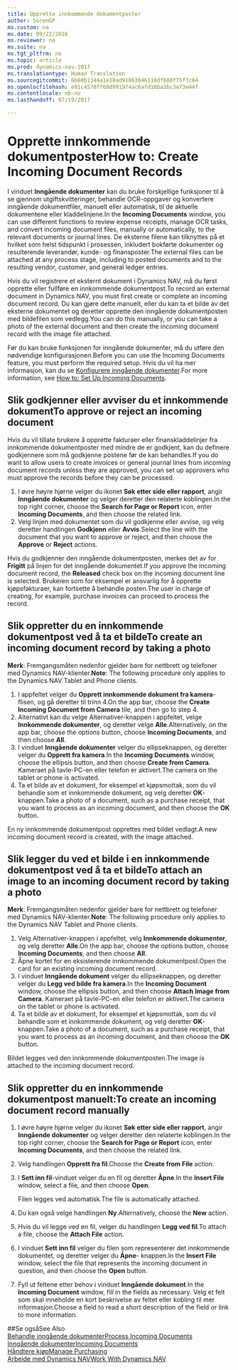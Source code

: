```yaml
---
title: Opprette innkommende dokumentposter
author: SorenGP
ms.custom: na
ms.date: 09/22/2016
ms.reviewer: na
ms.suite: na
ms.tgt_pltfrm: na
ms.topic: article
ms.prod: dynamics-nav-2017
ms.translationtype: Human Translation
ms.sourcegitcommit: 6b60b1344a1e18ad91863046110df880f75f7c04
ms.openlocfilehash: e91c4570ff60d991974ac6afd16ba3bc3e73e44f
ms.contentlocale: nb-no
ms.lasthandoff: 07/19/2017

---
```


# <a name="how-to-create-incoming-document-records"></a><span data-ttu-id="c5e2b-102">Opprette innkommende dokumentposter</span><span class="sxs-lookup"><span data-stu-id="c5e2b-102">How to: Create Incoming Document Records</span></span>
<span data-ttu-id="c5e2b-103">I vinduet **Inngående dokumenter** kan du bruke forskjellige funksjoner til å se gjennom utgiftskvitteringer, behandle OCR-oppgaver og konvertere inngående dokumentfiler, manuelt eller automatisk, til de aktuelle dokumentene eller kladdelinjene.</span><span class="sxs-lookup"><span data-stu-id="c5e2b-103">In the **Incoming Documents** window, you can use different functions to review expense receipts, manage OCR tasks, and convert incoming document files, manually or automatically, to the relevant documents or journal lines.</span></span> <span data-ttu-id="c5e2b-104">De eksterne filene kan tilknyttes på et hvilket som helst tidspunkt i prosessen, inkludert bokførte dokumenter og resulterende leverandør, kunde- og finansposter.</span><span class="sxs-lookup"><span data-stu-id="c5e2b-104">The external files can be attached at any process stage, including to posted documents and to the resulting vendor, customer, and general ledger entries.</span></span>

<span data-ttu-id="c5e2b-105">Hvis du vil registrere et eksternt dokument i Dynamics NAV, må du først opprette eller fullføre en innkommende dokumentpost.</span><span class="sxs-lookup"><span data-stu-id="c5e2b-105">To record an external document in Dynamics NAV, you must first create or complete an incoming document record.</span></span> <span data-ttu-id="c5e2b-106">Du kan gjøre dette manuelt, eller du kan ta et bilde av det eksterne dokumentet og deretter opprette den inngående dokumentposten med bildefilen som vedlegg.</span><span class="sxs-lookup"><span data-stu-id="c5e2b-106">You can do this manually, or you can take a photo of the external document and then create the incoming document record with the image file attached.</span></span>

<span data-ttu-id="c5e2b-107">Før du kan bruke funksjonen for inngående dokumenter, må du utføre den nødvendige konfigurasjonen.</span><span class="sxs-lookup"><span data-stu-id="c5e2b-107">Before you can use the Incoming Documents feature, you must perform the required setup.</span></span> <span data-ttu-id="c5e2b-108">Hvis du vil ha mer informasjon, kan du se [Konfigurere inngående dokumenter](across-how-setup-income-documents.md).</span><span class="sxs-lookup"><span data-stu-id="c5e2b-108">For more information, see [How to: Set Up Incoming Documents](across-how-setup-income-documents.md).</span></span>

## <a name="to-approve-or-reject-an-incoming-document"></a><span data-ttu-id="c5e2b-109">Slik godkjenner eller avviser du et innkommende dokument</span><span class="sxs-lookup"><span data-stu-id="c5e2b-109">To approve or reject an incoming document</span></span>
<span data-ttu-id="c5e2b-110">Hvis du vil tillate brukere å opprette fakturaer eller finanskladdelinjer fra innkommende dokumentposter med mindre de er godkjent, kan du definere godkjennere som må godkjenne postene før de kan behandles.</span><span class="sxs-lookup"><span data-stu-id="c5e2b-110">If you do want to allow users to create invoices or general journal lines from incoming document records unless they are approved, you can set up approvers who must approve the records before they can be processed.</span></span>

1. <span data-ttu-id="c5e2b-111">I øvre høyre hjørne velger du ikonet **Søk etter side eller rapport**, angir **Inngående dokumenter** og velger deretter den relaterte koblingen.</span><span class="sxs-lookup"><span data-stu-id="c5e2b-111">In the top right corner, choose the **Search for Page or Report** icon, enter **Incoming Documents**, and then choose the related link.</span></span>
2. <span data-ttu-id="c5e2b-112">Velg linjen med dokumentet som du vil godkjenne eller avvise, og velg deretter handlingen **Godkjenn** eller **Avvis**.</span><span class="sxs-lookup"><span data-stu-id="c5e2b-112">Select the line with the document that you want to approve or reject, and then choose the **Approve** or **Reject** actions.</span></span>

<span data-ttu-id="c5e2b-113">Hvis du godkjenner den inngående dokumentposten, merkes det av for **Frigitt** på linjen for det inngående dokumentet.</span><span class="sxs-lookup"><span data-stu-id="c5e2b-113">If you approve the incoming document record, the **Released** check box on the incoming document line is selected.</span></span> <span data-ttu-id="c5e2b-114">Brukeren som for eksempel er ansvarlig for å opprette kjøpsfakturaer, kan fortsette å behandle posten.</span><span class="sxs-lookup"><span data-stu-id="c5e2b-114">The user in charge of creating, for example, purchase invoices can proceed to process the record.</span></span>

## <a name="to-create-an-incoming-document-record-by-taking-a-photo"></a><span data-ttu-id="c5e2b-115">Slik oppretter du en innkommende dokumentpost ved å ta et bilde</span><span class="sxs-lookup"><span data-stu-id="c5e2b-115">To create an incoming document record by taking a photo</span></span>
<span data-ttu-id="c5e2b-116">**Merk**: Fremgangsmåten nedenfor gjelder bare for nettbrett og telefoner med Dynamics NAV-klienter.</span><span class="sxs-lookup"><span data-stu-id="c5e2b-116">**Note**: The following procedure only applies to the Dynamics NAV Tablet and Phone clients.</span></span>

1. <span data-ttu-id="c5e2b-117">I appfeltet velger du **Opprett innkommende dokument fra kamera**-flisen, og gå deretter til trinn 4.</span><span class="sxs-lookup"><span data-stu-id="c5e2b-117">On the app bar, choose the **Create Incoming Document from Camera** tile, and then go to step 4.</span></span>
2. <span data-ttu-id="c5e2b-118">Alternativt kan du velge Alternativer-knappen i appfeltet, velge **Innkommende dokumenter**, og deretter velge **Alle**.</span><span class="sxs-lookup"><span data-stu-id="c5e2b-118">Alternatively, on the app bar, choose the options button, choose **Incoming Documents**, and then choose **All**.</span></span>
3. <span data-ttu-id="c5e2b-119">I vinduet **Inngående dokumenter** velger du ellipseknappen, og deretter velger du **Opprett fra kamera**.</span><span class="sxs-lookup"><span data-stu-id="c5e2b-119">In the **Incoming Documents** window, choose the ellipsis button, and then choose **Create from Camera**.</span></span> <span data-ttu-id="c5e2b-120">Kameraet på tavle-PC-en eller telefon er aktivert.</span><span class="sxs-lookup"><span data-stu-id="c5e2b-120">The camera on the tablet or phone is activated.</span></span>
4. <span data-ttu-id="c5e2b-121">Ta et bilde av et dokument, for eksempel et kjøpsmottak, som du vil behandle som et innkommende dokument, og velg deretter **OK**-knappen.</span><span class="sxs-lookup"><span data-stu-id="c5e2b-121">Take a photo of a document, such as a purchase receipt, that you want to process as an incoming document, and then choose the **OK** button.</span></span>

<span data-ttu-id="c5e2b-122">En ny innkommende dokumentpost opprettes med bildet vedlagt.</span><span class="sxs-lookup"><span data-stu-id="c5e2b-122">A new incoming document record is created, with the image attached.</span></span>

## <a name="to-attach-an-image-to-an-incoming-document-record-by-taking-a-photo"></a><span data-ttu-id="c5e2b-123">Slik legger du ved et bilde i en innkommende dokumentpost ved å ta et bilde</span><span class="sxs-lookup"><span data-stu-id="c5e2b-123">To attach an image to an incoming document record by taking a photo</span></span>
<span data-ttu-id="c5e2b-124">**Merk**: Fremgangsmåten nedenfor gjelder bare for nettbrett og telefoner med Dynamics NAV-klienter.</span><span class="sxs-lookup"><span data-stu-id="c5e2b-124">**Note**: The following procedure only applies to the Dynamics NAV Tablet and Phone clients.</span></span>

1. <span data-ttu-id="c5e2b-125">Velg Alternativer-knappen i appfeltet, velg **Innkommende dokumenter**, og velg deretter **Alle**.</span><span class="sxs-lookup"><span data-stu-id="c5e2b-125">On the app bar, choose the options button, choose **Incoming Documents**, and then choose **All**.</span></span>
2. <span data-ttu-id="c5e2b-126">Åpne kortet for en eksisterende innkommende dokumentpost.</span><span class="sxs-lookup"><span data-stu-id="c5e2b-126">Open the card for an existing incoming document record.</span></span>
3. <span data-ttu-id="c5e2b-127">I vinduet **Inngående dokument** velger du ellipseknappen, og deretter velger du **Legg ved bilde fra kamera**.</span><span class="sxs-lookup"><span data-stu-id="c5e2b-127">In the **Incoming Document** window, choose the ellipsis button, and then choose **Attach Image from Camera**.</span></span> <span data-ttu-id="c5e2b-128">Kameraet på tavle-PC-en eller telefon er aktivert.</span><span class="sxs-lookup"><span data-stu-id="c5e2b-128">The camera on the tablet or phone is activated.</span></span>
4. <span data-ttu-id="c5e2b-129">Ta et bilde av et dokument, for eksempel et kjøpsmottak, som du vil behandle som et innkommende dokument, og velg deretter **OK**-knappen.</span><span class="sxs-lookup"><span data-stu-id="c5e2b-129">Take a photo of a document, such as a purchase receipt, that you want to process as an incoming document, and then choose the **OK** button.</span></span>

<span data-ttu-id="c5e2b-130">Bildet legges ved den innkommende dokumentposten.</span><span class="sxs-lookup"><span data-stu-id="c5e2b-130">The image is attached to the incoming document record.</span></span>

## <a name="to-create-an-incoming-document-record-manually"></a><span data-ttu-id="c5e2b-131">Slik oppretter du en innkommende dokumentpost manuelt:</span><span class="sxs-lookup"><span data-stu-id="c5e2b-131">To create an incoming document record manually</span></span>
1. <span data-ttu-id="c5e2b-132">I øvre høyre hjørne velger du ikonet **Søk etter side eller rapport**, angir **Inngående dokumenter** og velger deretter den relaterte koblingen.</span><span class="sxs-lookup"><span data-stu-id="c5e2b-132">In the top right corner, choose the **Search for Page or Report** icon, enter **Incoming Documents**, and then choose the related link.</span></span>
2. <span data-ttu-id="c5e2b-133">Velg handlingen **Opprett fra fil**.</span><span class="sxs-lookup"><span data-stu-id="c5e2b-133">Choose the **Create from File** action.</span></span>  
3. <span data-ttu-id="c5e2b-134">I **Sett inn fil**-vinduet velger du en fil og deretter **Åpne**.</span><span class="sxs-lookup"><span data-stu-id="c5e2b-134">In the **Insert File** window, select a file, and then choose **Open**.</span></span>

    <span data-ttu-id="c5e2b-135">Filen legges ved automatisk.</span><span class="sxs-lookup"><span data-stu-id="c5e2b-135">The file is automatically attached.</span></span>
4. <span data-ttu-id="c5e2b-136">Du kan også velge handlingen **Ny**.</span><span class="sxs-lookup"><span data-stu-id="c5e2b-136">Alternatively, choose the **New** action.</span></span>
5. <span data-ttu-id="c5e2b-137">Hvis du vil legge ved en fil, velger du handlingen **Legg ved fil**.</span><span class="sxs-lookup"><span data-stu-id="c5e2b-137">To attach a file, choose the **Attach File** action.</span></span>
6. <span data-ttu-id="c5e2b-138">I vinduet **Sett inn fil** velger du filen som representerer det innkommende dokumentet, og deretter velger du **Åpne**- knappen.</span><span class="sxs-lookup"><span data-stu-id="c5e2b-138">In the **Insert File** window, select the file that represents the incoming document in question, and then choose the **Open** button.</span></span>
7. <span data-ttu-id="c5e2b-139">Fyll ut feltene etter behov i vinduet **Inngående dokument**.</span><span class="sxs-lookup"><span data-stu-id="c5e2b-139">In the **Incoming Document** window, fill in the fields as necessary.</span></span> <span data-ttu-id="c5e2b-140">Velg et felt som skal inneholde en kort beskrivelse av feltet eller kobling til mer informasjon.</span><span class="sxs-lookup"><span data-stu-id="c5e2b-140">Choose a field to read a short description of the field or link to more information.</span></span>

##<a name="see-also"></a><span data-ttu-id="c5e2b-141">Se også</span><span class="sxs-lookup"><span data-stu-id="c5e2b-141">See Also</span></span>  
[<span data-ttu-id="c5e2b-142">Behandle inngående dokumenter</span><span class="sxs-lookup"><span data-stu-id="c5e2b-142">Process Incoming Documents</span></span>](across-process-income-documents.md)  
[<span data-ttu-id="c5e2b-143">Inngående dokumenter</span><span class="sxs-lookup"><span data-stu-id="c5e2b-143">Incoming Documents</span></span>](across-income-documents.md)  
[<span data-ttu-id="c5e2b-144">Håndtere kjøp</span><span class="sxs-lookup"><span data-stu-id="c5e2b-144">Manage Purchasing</span></span>](purchasing-manage-purchasing.md)  
[<span data-ttu-id="c5e2b-145">Arbeide med Dynamics NAV</span><span class="sxs-lookup"><span data-stu-id="c5e2b-145">Work With Dynamics NAV</span></span>](ui-work-product.md)

